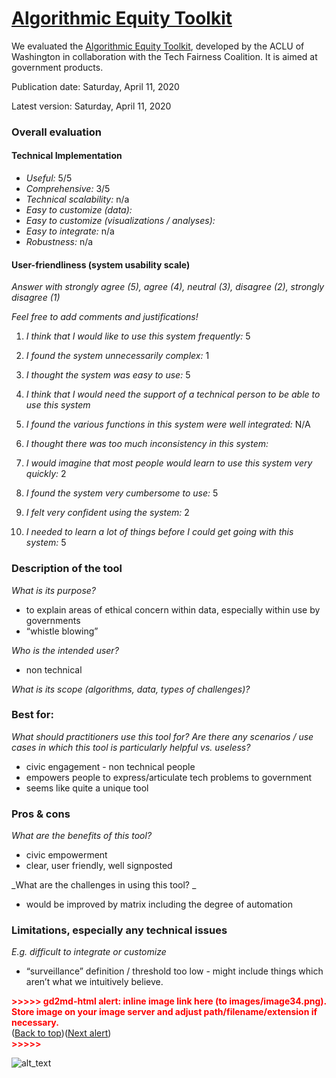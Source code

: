 # [Algorithmic Equity Toolkit](https://www.aclu-wa.org/AEKit)

We evaluated the [Algorithmic Equity Toolkit](https://www.aclu-wa.org/AEKit), developed by the ACLU of Washington in collaboration with the Tech Fairness Coalition. It is aimed at government products.

Publication date: Saturday, April 11, 2020

Latest version: Saturday, April 11, 2020

### Overall evaluation

#### Technical Implementation

- _Useful:_ 5/5
- _Comprehensive:_ 3/5
- _Technical scalability:_ n/a
- _Easy to customize (data):_
- _Easy to customize (visualizations / analyses):_
- _Easy to integrate:_ n/a
- _Robustness:_ n/a

#### User-friendliness (system usability scale)

_Answer with strongly agree (5), agree (4), neutral (3), disagree (2), strongly disagree (1)_

_Feel free to add comments and justifications!_

1. _I think that I would like to use this system frequently:_ 5

2. _I found the system unnecessarily complex:_ 1

3. _I thought the system was easy to use:_ 5

4. _I think that I would need the support of a technical person to be able to use this system_

5. _I found the various functions in this system were well integrated:_ N/A

6. _I thought there was too much inconsistency in this system:_

7. _I would imagine that most people would learn to use this system very quickly:_ 2

8. _I found the system very cumbersome to use:_ 5

9. _I felt very confident using the system:_ 2

10. _I needed to learn a lot of things before I could get going with this system:_ 5

### Description of the tool

_What is its purpose?_

- to explain areas of ethical concern within data, especially within use by governments
- “whistle blowing”

_Who is the intended user?_

- non technical

_What is its scope (algorithms, data, types of challenges)?_

### Best for:

_What should practitioners use this tool for? Are there any scenarios / use cases in which this tool is particularly helpful vs. useless?_

- civic engagement - non technical people
- empowers people to express/articulate tech problems to government
- seems like quite a unique tool

### Pros & cons

_What are the benefits of this tool?_

- civic empowerment
- clear, user friendly, well signposted

_What are the challenges in using this tool? _

- would be improved by matrix including the degree of automation

### Limitations, especially any technical issues

_E.g. difficult to integrate or customize_

- “surveillance” definition / threshold too low - might include things which aren’t what we intuitively believe.

<p id="gdcalert34" ><span style="color: red; font-weight: bold">>>>>>  gd2md-html alert: inline image link here (to images/image34.png). Store image on your image server and adjust path/filename/extension if necessary. </span><br>(<a href="#">Back to top</a>)(<a href="#gdcalert35">Next alert</a>)<br><span style="color: red; font-weight: bold">>>>>> </span></p>

![alt_text](images/image34.png "image_tooltip")
